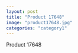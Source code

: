 ```yaml
---
layout: post
title: "Product 17648"
image: "product17648.jpg"
categories: "category1"
---
```

Product 17648
